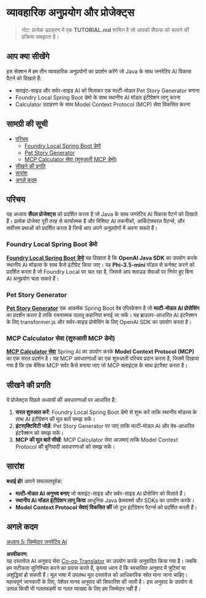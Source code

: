 <!--
CO_OP_TRANSLATOR_METADATA:
{
  "original_hash": "139c227ef39d24287257d1aff6fc6973",
  "translation_date": "2025-07-25T09:08:26+00:00",
  "source_file": "04-PracticalSamples/README.md",
  "language_code": "hi"
}
-->
# व्यावहारिक अनुप्रयोग और प्रोजेक्ट्स

> नोट: प्रत्येक उदाहरण में एक **TUTORIAL.md** शामिल है जो आपको सैंपल्स को चलाने की प्रक्रिया समझाता है।

## आप क्या सीखेंगे
इस सेक्शन में हम तीन व्यावहारिक अनुप्रयोगों का प्रदर्शन करेंगे जो Java के साथ जनरेटिव AI विकास पैटर्न को दिखाते हैं:
- क्लाइंट-साइड और सर्वर-साइड AI को मिलाकर एक मल्टी-मोडल Pet Story Generator बनाना
- Foundry Local Spring Boot डेमो के साथ स्थानीय AI मॉडल इंटीग्रेशन लागू करना
- Calculator उदाहरण के साथ Model Context Protocol (MCP) सेवा विकसित करना

## सामग्री की सूची

- [परिचय](../../../04-PracticalSamples)
  - [Foundry Local Spring Boot डेमो](../../../04-PracticalSamples)
  - [Pet Story Generator](../../../04-PracticalSamples)
  - [MCP Calculator सेवा (शुरुआती MCP डेमो)](../../../04-PracticalSamples)
- [सीखने की प्रगति](../../../04-PracticalSamples)
- [सारांश](../../../04-PracticalSamples)
- [अगले कदम](../../../04-PracticalSamples)

## परिचय

यह अध्याय **सैंपल प्रोजेक्ट्स** को प्रदर्शित करता है जो Java के साथ जनरेटिव AI विकास पैटर्न को दिखाते हैं। प्रत्येक प्रोजेक्ट पूरी तरह से कार्यात्मक है और विशिष्ट AI तकनीकों, आर्किटेक्चरल पैटर्न्स, और सर्वोत्तम प्रथाओं को प्रदर्शित करता है जिन्हें आप अपने अनुप्रयोगों में अपना सकते हैं।

### Foundry Local Spring Boot डेमो

**[Foundry Local Spring Boot डेमो](foundrylocal/README.md)** यह दिखाता है कि **OpenAI Java SDK** का उपयोग करके स्थानीय AI मॉडल्स के साथ कैसे इंटीग्रेट किया जाए। यह **Phi-3.5-mini** मॉडल से कनेक्ट करने को प्रदर्शित करता है जो Foundry Local पर चल रहा है, जिससे आप क्लाउड सेवाओं पर निर्भर हुए बिना AI अनुप्रयोग चला सकते हैं।

### Pet Story Generator

**[Pet Story Generator](petstory/README.md)** एक आकर्षक Spring Boot वेब एप्लिकेशन है जो **मल्टी-मोडल AI प्रोसेसिंग** का प्रदर्शन करता है ताकि रचनात्मक पालतू कहानियां बनाई जा सकें। यह ब्राउज़र-आधारित AI इंटरैक्शन के लिए transformer.js और सर्वर-साइड प्रोसेसिंग के लिए OpenAI SDK का उपयोग करता है।

### MCP Calculator सेवा (शुरुआती MCP डेमो)

**[MCP Calculator सेवा](mcp/calculator/README.md)** Spring AI का उपयोग करके **Model Context Protocol (MCP)** का एक सरल प्रदर्शन है। यह MCP अवधारणाओं का एक शुरुआती परिचय प्रदान करता है, जिसमें दिखाया गया है कि एक बेसिक MCP सर्वर कैसे बनाया जाए जो MCP क्लाइंट्स के साथ इंटरैक्ट करता है।

## सीखने की प्रगति

ये प्रोजेक्ट्स पिछले अध्यायों की अवधारणाओं पर आधारित हैं:

1. **सरल शुरुआत करें**: Foundry Local Spring Boot डेमो से शुरू करें ताकि स्थानीय मॉडल्स के साथ AI इंटीग्रेशन की मूल बातें समझ सकें।
2. **इंटरएक्टिविटी जोड़ें**: Pet Story Generator पर जाएं ताकि मल्टी-मोडल AI और वेब-आधारित इंटरैक्शन को समझ सकें।
3. **MCP की मूल बातें सीखें**: MCP Calculator सेवा आज़माएं ताकि Model Context Protocol की बुनियादी अवधारणाओं को समझ सकें।

## सारांश

**बधाई हो!** आपने सफलतापूर्वक:

- **मल्टी-मोडल AI अनुभव बनाए** जो क्लाइंट-साइड और सर्वर-साइड AI प्रोसेसिंग को मिलाते हैं।
- **स्थानीय AI मॉडल इंटीग्रेशन लागू किया** आधुनिक Java फ्रेमवर्क्स और SDKs का उपयोग करके।
- **Model Context Protocol सेवाएं विकसित कीं** जो टूल इंटीग्रेशन पैटर्न्स को प्रदर्शित करती हैं।

## अगले कदम

[अध्याय 5: जिम्मेदार जनरेटिव AI](../05-ResponsibleGenAI/README.md)

**अस्वीकरण**:  
यह दस्तावेज़ AI अनुवाद सेवा [Co-op Translator](https://github.com/Azure/co-op-translator) का उपयोग करके अनुवादित किया गया है। जबकि हम सटीकता सुनिश्चित करने का प्रयास करते हैं, कृपया ध्यान दें कि स्वचालित अनुवाद में त्रुटियां या अशुद्धियां हो सकती हैं। मूल भाषा में उपलब्ध मूल दस्तावेज़ को आधिकारिक स्रोत माना जाना चाहिए। महत्वपूर्ण जानकारी के लिए, पेशेवर मानव अनुवाद की सिफारिश की जाती है। इस अनुवाद के उपयोग से उत्पन्न किसी भी गलतफहमी या गलत व्याख्या के लिए हम जिम्मेदार नहीं हैं।